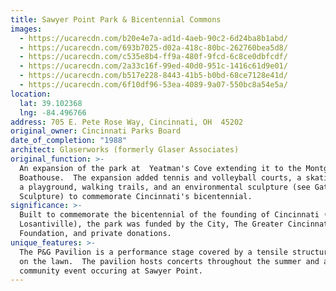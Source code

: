 ```yaml
---
title: Sawyer Point Park & Bicentennial Commons
images:
  - https://ucarecdn.com/b20e4e7a-ad1d-4aeb-90c2-6d24ba8b1abd/
  - https://ucarecdn.com/693b7025-d02a-418c-80bc-262760bea5d8/
  - https://ucarecdn.com/c535e8b4-ff9a-480f-9fcd-6c8ce0dbfcdf/
  - https://ucarecdn.com/2a33c16f-99ed-40d0-951c-1416c61d9e01/
  - https://ucarecdn.com/b517e228-8443-41b5-b0bd-68ce7128e41d/
  - https://ucarecdn.com/6f10df96-53ea-4089-9a07-550bc8a54e5a/
location:
  lat: 39.102368
  lng: -84.496766
address: 705 E. Pete Rose Way, Cincinnati, OH  45202
original_owner: Cincinnati Parks Board
date_of_completion: "1988"
architect: Glaserworks (formerly Glaser Associates)
original_function: >-
  An expansion of the park at  Yeatman's Cove extending it to the Montgomery Inn
  Boathouse.  The expansion added tennis and volleyball courts, a skating rink,
  a playground, walking trails, and an environmental sculpture (see Gateway
  Sculpture) to commemorate Cincinnati's bicentennial.
significance: >-
  Built to commemorate the bicentennial of the founding of Cincinnati (formerly
  Losantiville), the park was funded by the City, The Greater Cincinnati
  Foundation, and private donations.
unique_features: >-
  The P&G Pavilion is a performance stage covered by a tensile structure located
  on the lawn.  The pavilion hosts concerts throughout the summer and at
  community event occuring at Sawyer Point.
---
```

